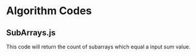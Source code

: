 # Algorithm Codes

## SubArrays.js
This code will return the count of subarrays which equal a input sum value.

